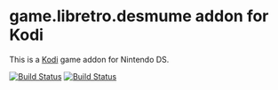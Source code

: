 # game.libretro.desmume addon for Kodi

This is a [Kodi](http://kodi.tv) game addon for Nintendo DS.

[![Build Status](https://travis-ci.org/kodi-game/game.libretro.desmume?branch=master)](https://travis-ci.org/kodi-game/game.libretro.desmume)
[![Build Status](https://ci.appveyor.com/api/projects/status/github/kodi-game/game.libretro.desmume?svg=true)](https://ci.appveyor.com/project/kodi-game/game-libretro-desmume)

